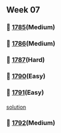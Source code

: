 ## Week 07
### 👀 [1785](https://leetcode.com/problemset/all/?search=1785&page=1)(Medium)
####
### 👀 [1786](https://leetcode.com/problemset/all/?search=1786&page=1)(Medium)
####
### 👀 [1787](https://leetcode.com/problemset/all/?search=1787&page=1)(Hard)
####
### 👀 [1790](https://leetcode.com/problemset/all/?search=1790&page=1)(Easy)
####
### 👀 [1791](https://leetcode.com/problemset/all/?search=1791&page=1)(Easy)
####
[solution](https://github.com/BBBOMi/Algorithms-New/blob/master/week84/Leet1791.kt)
####
### 👀 [1792](https://leetcode.com/problemset/all/?search=1792&page=1)(Medium)
####
